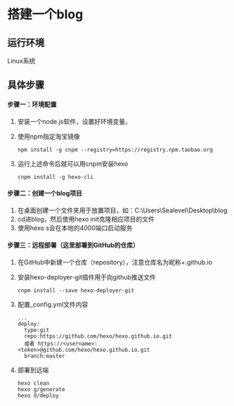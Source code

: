 # 搭建一个blog

## 运行环境

Linux系统



## 具体步骤

#### 步骤一：环境配置
1. 安装一个node.js软件，设置好环境变量。

2. 使用npm指定淘宝镜像

   ```
   npm install -g cnpm --registry=https://registry.npm.taobao.org
   ```

3. 运行上述命令后就可以用cnpm安装hexo

   ```
   cnpm install -g hexo-cli
   ```

   

#### 步骤二：创建一个blog项目

1. 在桌面创建一个文件夹用于放置项目，如：C:\Users\Sealevel\Desktop\blog
2. cd进blog，然后使用hexo init克隆相应项目的文件
3. 使用hexo s会在本地的4000端口启动服务



#### 步骤三：远程部署（这里部署到GitHub的仓库）

1. 在GitHub中新建一个仓库（repository），注意仓库名为昵称+.github.io

2. 安装hexo-deployer-git插件用于向github推送文件

   ```
   cnpm install --save hexo-deployer-git
   ```

3. 配置_config.yml文件内容

   ```
   ...
   deploy:
     type:git
     repo:https://github.com/hexo/hexo.github.io.git
     或者 https://<username>:<token>@github.com/hexo/hexo.github.io.git
     branch:master
   ```

4. 部署到远端

   ```
   hexo clean
   hexo g/generate
   hexo d/deploy
   ```

   

